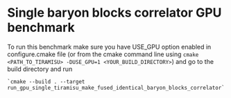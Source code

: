 # Single baryon blocks correlator GPU benchmark

To run this benchmark make sure you have USE_GPU option enabled in configure.cmake file (or from the cmake command line using `cmake <PATH_TO_TIRAMISU> -DUSE_GPU=1 <YOUR_BUILD_DIRECTORY>`) and go to the build directory and run 

    `cmake --build . --target run_gpu_single_tiramisu_make_fused_identical_baryon_blocks_correlator`
